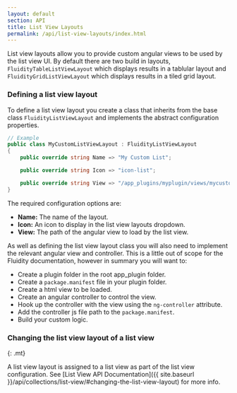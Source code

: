 ```yaml
---
layout: default
section: API
title: List View Layouts
permalink: /api/list-view-layouts/index.html
---
```


List view layouts allow you to provide custom angular views to be used by the list view UI. By default there are two build in layouts, `FluidityTableListViewLayout` which displays results in a tablular layout and `FluidityGridListViewLayout` which displays results in a tiled grid layout.

### Defining a list view layout

To define a list view layout you create a class that inherits from the base class `FluidityListViewLayout` and implements the abstract configuration properties.

````csharp
// Example
public class MyCustomListViewLayout : FluidityListViewLayout
{
    public override string Name => "My Custom List";

    public override string Icon => "icon-list";

    public override string View => "/app_plugins/myplugin/views/mycustomlist.html";
}
````

The required configuration options are:

* **Name:** The name of the layout.
* **Icon:** An icon to display in the list view layouts dropdown.
* **View:** The path of the angular view to load by the list view.

As well as defining the list view layout class you will also need to implement the relevant angular view and controller. This is a little out of scope for the Fluidity documentation, however in summary you will want to:

* Create a plugin folder in the root app_plugin folder.
* Create a `package.manifest` file in your plugin folder.
* Create a html view to be loaded.
* Create an angular controller to control the view.
* Hook up the controller with the view using the `ng-controller` attribute.
* Add the controller js file path to the `package.manifest`.
* Build your custom logic.

### Changing the list view layout of a list view
{: .mt}

A list view layout is assigned to a list view as part of the list view configuration. See [List View API Documentation]({{ site.baseurl }}/api/collections/list-view/#changing-the-list-view-layout) for more info.
